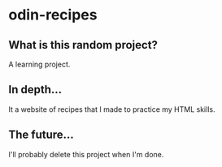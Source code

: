 # odin-recipes

## What is this random project?
A learning project.

## In depth...
It a website of recipes that I made to practice my HTML skills.

## The future...
I'll probably delete this project when I'm done.